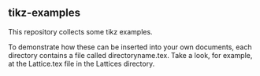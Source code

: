## tikz-examples

This repository collects some tikz examples.

To demonstrate how these can be inserted into your own documents,
each directory contains a file called directoryname.tex.  Take a look, for
example, at the Lattice.tex file in the Lattices directory.

